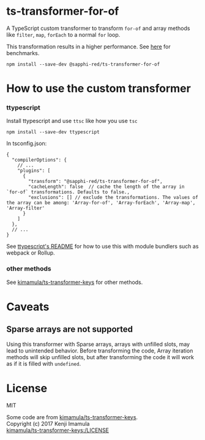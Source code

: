 # ts-transformer-for-of
A TypeScript custom transformer to transform `for-of` and array methods like `filter`, `map`, `forEach` to a normal `for` loop.

This transformation results in a higher performance. See [here](https://github.com/aminya/typescript-optimization) for benchmarks.

```shell
npm install --save-dev @sapphi-red/ts-transformer-for-of
```

# How to use the custom transformer
### ttypescript
Install ttypescript and use `ttsc` like how you use `tsc`
```shell
npm install --save-dev ttypescript
```

In tsconfig.json:
```jsonc
{
  "compilerOptions": {
    // ...
    "plugins": [
      {
      	"transform": "@sapphi-red/ts-transformer-for-of",
      	"cacheLength": false  // cache the length of the array in `for-of` transformations. Defaults to false.,
        "exclusions": [] // exclude the transformations. The values of the array can be among: 'Array-for-of', 'Array-forEach', 'Array-map', 'Array-filter'
      }
    ]
  },
  // ...
}
```

See [ttypescript's README](https://github.com/cevek/ttypescript/blob/master/README.md) for how to use this with module bundlers such as webpack or Rollup.

### other methods
See [kimamula/ts-transformer-keys](https://github.com/kimamula/ts-transformer-keys/blob/master/README.md#how-to-use-the-custom-transformer) for other methods.

# Caveats
## Sparse arrays are not supported
Using this transformer with Sparse arrays, arrays with unfilled slots, may lead to unintended behavior.
Before transforming the code, Array iteration methods will skip unfilled slots, but after transforming the code it will work as if it is filled with `undefined`.

# License

MIT

Some code are from [kimamula/ts-transformer-keys](https://github.com/kimamula/ts-transformer-keys/blob/master/README.md#how-to-use-the-custom-transformer).  
Copyright (c) 2017 Kenji Imamula  
[kimamula/ts-transformer-keys:/LICENSE](https://github.com/kimamula/ts-transformer-keys/blob/master/LICENSE)
